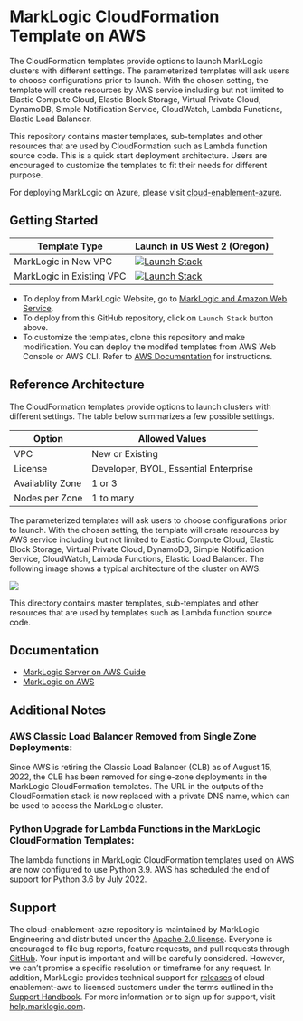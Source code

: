 # MarkLogic CloudFormation Template on AWS

The CloudFormation templates provide options to launch MarkLogic clusters with different settings. The parameterized templates will ask users to choose configurations prior to launch. With the chosen setting, the template will create resources by AWS service including but not limited to Elastic Compute Cloud, Elastic Block Storage, Virtual Private Cloud, DynamoDB, Simple Notification Service, CloudWatch, Lambda Functions, Elastic Load Balancer.

This repository contains master templates, sub-templates and other resources that are used by CloudFormation such as Lambda function source code. This is a quick start deployment architecture. Users are encouraged to customize the templates to fit their needs for different purpose.

For deploying MarkLogic on Azure, please visit [cloud-enablement-azure](https://github.com/marklogic/cloud-enablement-azure).

## Getting Started

| Template Type | Launch in US West 2 (Oregon) |
| -- | -- |
| MarkLogic in New VPC | [![Launch Stack](https://cdn.rawgit.com/buildkite/cloudformation-launch-stack-button-svg/master/launch-stack.svg)](https://console.aws.amazon.com/cloudformation/home#/stacks/new?region=us-west-2&stackName=mlClusterStack&templateURL=https://marklogic-db-template-releases.s3-us-west-2.amazonaws.com/11.0-latest/mlcluster-vpc.template) |
| MarkLogic in Existing VPC | [![Launch Stack](https://cdn.rawgit.com/buildkite/cloudformation-launch-stack-button-svg/master/launch-stack.svg)](https://console.aws.amazon.com/cloudformation/home#/stacks/new?region=us-west-2&stackName=mlClusterStack&templateURL=https://marklogic-db-template-releases.s3-us-west-2.amazonaws.com/11.0-latest/mlcluster.template) |

- To deploy from MarkLogic Website, go to [MarkLogic and Amazon Web Service](https://developer.marklogic.com/products/cloud/aws).
- To deploy from this GitHub repository, click on `Launch Stack` button above.
- To customize the templates, clone this repository and make modification. You can deploy the modifed templates from AWS Web Console or AWS CLI. Refer to [AWS Documentation](https://docs.aws.amazon.com/AWSCloudFormation/latest/UserGuide/stacks.html) for instructions.

## Reference Architecture

The CloudFormation templates provide options to launch clusters with different settings. The table below summarizes a few possible settings.

| Option | Allowed Values |
| -- | -- |
| VPC | New or Existing |
| License | Developer, BYOL, Essential Enterprise |
| Availablity Zone | 1 or 3 |
| Nodes per Zone | 1 to many |

The parameterized templates will ask users to choose configurations prior to launch. With the chosen setting, the template will create resources by AWS service including but not limited to Elastic Compute Cloud, Elastic Block Storage, Virtual Private Cloud, DynamoDB, Simple Notification Service, CloudWatch, Lambda Functions, Elastic Load Balancer. The following image shows a typical architecture of the cluster on AWS.

![](doc/typical_architecture_of_aws_cluster.png)

This directory contains master templates, sub-templates and other resources that are used by templates such as Lambda function source code.

## Documentation

- [MarkLogic Server on AWS Guide](http://docs.marklogic.com/guide/ec2)
- [MarkLogic on AWS](https://developer.marklogic.com/products/cloud/aws)  

## Additional Notes
### AWS Classic Load Balancer Removed from Single Zone Deployments:

Since AWS is retiring the Classic Load Balancer (CLB) as of August 15, 2022, the CLB has been removed for single-zone deployments in the MarkLogic CloudFormation templates. The URL in the outputs of the CloudFormation stack is now replaced with a private DNS name, which can be used to access the MarkLogic cluster.

### Python Upgrade for Lambda Functions in the MarkLogic CloudFormation Templates:

The lambda functions in MarkLogic CloudFormation templates used on AWS are now configured to use Python 3.9. AWS has scheduled the end of support for Python 3.6 by July 2022.

## Support

The cloud-enablement-azre repository is maintained by MarkLogic Engineering and distributed under the [Apache 2.0 license](https://github.com/marklogic/cloud-enablement-aws/blob/master/LICENSE.TXT). Everyone is encouraged to file bug reports, feature requests, and pull requests through [GitHub](https://github.com/marklogic/cloud-enablement-aws/issues/new). Your input is important and will be carefully considered. However, we can’t promise a specific resolution or timeframe for any request. In addition, MarkLogic provides technical support for [releases](https://github.com/marklogic/cloud-enablement-aws/releases) of cloud-enablement-aws to licensed customers under the terms outlined in the [Support Handbook](http://www.marklogic.com/files/Mark_Logic_Support_Handbook.pdf). For more information or to sign up for support, visit [help.marklogic.com](http://help.marklogic.com).
